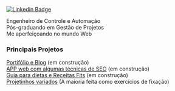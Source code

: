 
[![Linkedin Badge](https://img.shields.io/badge/-LinkedIn-blue?style=flat-square&logo=Linkedin&logoColor=white&link=https://www.linkedin.com/in/renatolobo-engenheiro/)](https://www.linkedin.com/in/renatolobo-engenheiro/)
 
Engenheiro de Controle e Automação  
Pós-graduando em Gestão de Projetos  
Me aperfeiçoando no mundo Web

### Principais Projetos

[Portifólio e Blog](www.google.com) (em construção)  
[APP web com algumas técnicas de SEO](www.google.com) (em construção)  
[Guia para dietas e Receitas Fits](www.google.com) (em construção)  
[Projetinhos variados](www.google.com) (A maioria feita como exercícios de fixação)
